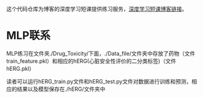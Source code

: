 这个代码仓库为博客的深度学习短课提供练习服务，[深度学习短课博客链接](https://wu-haonan.github.io/2022/01/10/Why_and_what.html)。

# MLP联系

MLP练习在文件夹./Drug_Toxicity/下面，./Data_file/文件夹中存放了药物（文件train_feature.pkl）和相应的hERG(心脏安全性评价的二分类标签)（文件hERG.pkl）

读者可以运行hERG_train.py文件和hERG_test.py文件对数据进行训练和预测，相应的结果以及模型保存在./hERG/文件夹中
